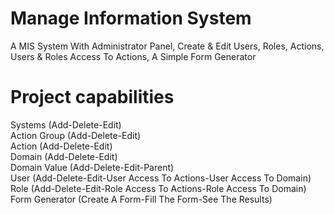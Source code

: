 # Manage Information System
A MIS System With Administrator Panel, Create &amp; Edit Users, Roles, Actions, Users &amp; Roles Access To Actions, A Simple Form Generator

# Project capabilities
Systems (Add-Delete-Edit) <br />
Action Group (Add-Delete-Edit) <br />
Action (Add-Delete-Edit) <br />
Domain (Add-Delete-Edit) <br />
Domain Value (Add-Delete-Edit-Parent) <br />
User (Add-Delete-Edit-User Access To Actions-User Access To Domain) <br />
Role (Add-Delete-Edit-Role Access To Actions-Role Access To Domain) <br />
Form Generator (Create A Form-Fill The Form-See The Results)

